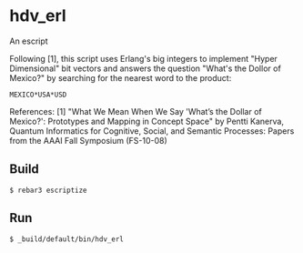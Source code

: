 hdv_erl
=====

An escript

Following [1], this script uses Erlang's big integers to implement "Hyper Dimensional" bit vectors and answers the question "What's the Dollor of Mexico?" by searching for the nearest word to the product:
```
MEXICO*USA*USD
``` 

References:
[1] "What We Mean When We Say 'What’s the Dollar of Mexico?': Prototypes and Mapping in Concept Space" by Pentti Kanerva, Quantum Informatics for Cognitive, Social, and Semantic Processes: Papers from the AAAI Fall Symposium (FS-10-08)

Build
-----

    $ rebar3 escriptize

Run
---

    $ _build/default/bin/hdv_erl

